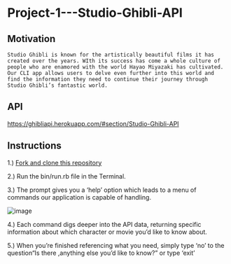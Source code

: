# Project-1---Studio-Ghibli-API


## Motivation
    Studio Ghibli is known for the artistically beautiful films it has created over the years. WIth its success has come a whole culture of people who are enamored with the world Hayao Miyazaki has cultivated. Our CLI app allows users to delve even further into this world and find the information they need to continue their journey through Studio Ghibli’s fantastic world.  


## API

https://ghibliapi.herokuapp.com/#section/Studio-Ghibli-API


## Instructions

1.) [Fork and clone this repository](https://github.com/KevJSDevelopment/Project-1---Studio-Ghibli-API)

2.) Run the bin/run.rb file in the Terminal.

3.) The prompt gives you a ‘help’ option which leads to a menu of commands our application is capable of handling. 

![image](https://user-images.githubusercontent.com/67617406/92935977-8621ab00-f417-11ea-9642-833d2f1abadd.png)


4.) Each command digs deeper into the API data, returning specific information about which character or movie you’d like to know about. 

5.) When you’re finished referencing what you need, simply type ‘no’ to the question“Is there ,anything else you’d like to know?” or type ‘exit’


